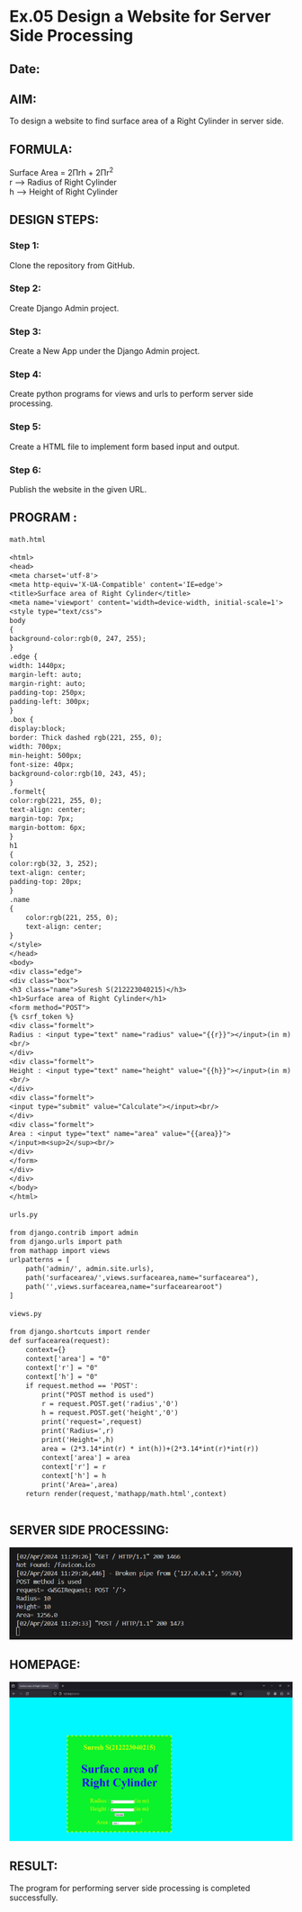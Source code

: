 # Ex.05 Design a Website for Server Side Processing
## Date:

## AIM:
To design a website to find surface area of a Right Cylinder in server side.

## FORMULA:
Surface Area = 2Πrh + 2Πr<sup>2</sup>
<br>r --> Radius of Right Cylinder
<br>h --> Height of Right Cylinder

## DESIGN STEPS:

### Step 1:
Clone the repository from GitHub.

### Step 2:
Create Django Admin project.

### Step 3:
Create a New App under the Django Admin project.

### Step 4:
Create python programs for views and urls to perform server side processing.

### Step 5:
Create a HTML file to implement form based input and output.

### Step 6:

Publish the website in the given URL.

## PROGRAM :
```
math.html

<html>
<head>
<meta charset='utf-8'>
<meta http-equiv='X-UA-Compatible' content='IE=edge'>
<title>Surface area of Right Cylinder</title>
<meta name='viewport' content='width=device-width, initial-scale=1'>
<style type="text/css">
body 
{
background-color:rgb(0, 247, 255);
}
.edge {
width: 1440px;
margin-left: auto;
margin-right: auto;
padding-top: 250px;
padding-left: 300px;
}
.box {
display:block;
border: Thick dashed rgb(221, 255, 0);
width: 700px;
min-height: 500px;
font-size: 40px;
background-color:rgb(10, 243, 45);
}
.formelt{
color:rgb(221, 255, 0);
text-align: center;
margin-top: 7px;
margin-bottom: 6px;
}
h1
{
color:rgb(32, 3, 252);
text-align: center;
padding-top: 20px;
}
.name
{
    color:rgb(221, 255, 0);
    text-align: center;
}
</style>
</head>
<body>
<div class="edge">
<div class="box">
<h3 class="name">Suresh S(212223040215)</h3>
<h1>Surface area of Right Cylinder</h1>
<form method="POST">
{% csrf_token %}
<div class="formelt">
Radius : <input type="text" name="radius" value="{{r}}"></input>(in m)<br/>
</div>
<div class="formelt">
Height : <input type="text" name="height" value="{{h}}"></input>(in m)<br/>
</div>
<div class="formelt">
<input type="submit" value="Calculate"></input><br/>
</div>
<div class="formelt">
Area : <input type="text" name="area" value="{{area}}"></input>m<sup>2</sup><br/>
</div>
</form>
</div>
</div>
</body>
</html>

urls.py

from django.contrib import admin
from django.urls import path
from mathapp import views
urlpatterns = [
    path('admin/', admin.site.urls),
    path('surfacearea/',views.surfacearea,name="surfacearea"),
    path('',views.surfacearea,name="surfacearearoot")
]

views.py

from django.shortcuts import render
def surfacearea(request):
    context={}
    context['area'] = "0"
    context['r'] = "0"
    context['h'] = "0"
    if request.method == 'POST':
        print("POST method is used")
        r = request.POST.get('radius','0')
        h = request.POST.get('height','0')
        print('request=',request)
        print('Radius=',r)
        print('Height=',h)
        area = (2*3.14*int(r) * int(h))+(2*3.14*int(r)*int(r))
        context['area'] = area
        context['r'] = r
        context['h'] = h
        print('Area=',area)
    return render(request,'mathapp/math.html',context)


```

## SERVER SIDE PROCESSING:
![alt text](image-2.png)

## HOMEPAGE:

![alt text](image-1.png)
## RESULT:
The program for performing server side processing is completed successfully.
